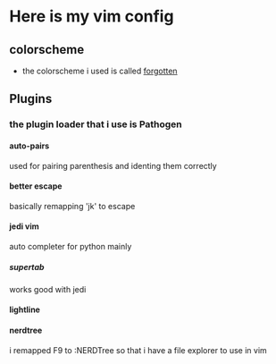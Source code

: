 
# Here is my vim config

## colorscheme

- the colorscheme i used is called [forgotten](https://github.com/haystackandroid/forgotten)
## Plugins

### the plugin loader that i use is Pathogen

#### auto-pairs

used for pairing parenthesis and identing them correctly

#### better escape

basically remapping 'jk' to escape

#### jedi vim

auto completer for python mainly

##### supertab

works good with jedi

#### lightline

#### nerdtree

i remapped F9 to :NERDTree so that i have a file explorer to use in vim
